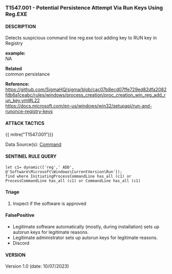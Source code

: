 ### T1547.001 - Potential Persistence Attempt Via Run Keys Using Reg.EXE   
  

####  DESCRIPTION  
Detects suspicious command line reg.exe tool adding key to RUN key in Registry     

**example:**  
NA      



**Related**  
common persistance        


**Reference:**  
https://github.com/SigmaHQ/sigma/blob/cac07b8ecd07ffe729ed82dfa2082fdb6a1ceabc/rules/windows/process_creation/proc_creation_win_reg_add_run_key.yml#L22  
https://docs.microsoft.com/en-us/windows/win32/setupapi/run-and-runonce-registry-keys      

####  ATT&CK TACTICS  
{{ mitre("T1547.001")}}      

Data Source(s): [Command](https://attack.mitre.org/datasources/DS0017/)   


#### SENTINEL RULE QUERY   

~~~
let c1= dynamic(['reg',' ADD', @'Software\Microsoft\Windows\CurrentVersion\Run']); 
find where InitiatingProcessCommandLine has_all (c1) or ProcessCommandLine has_all (c1) or CommandLine has_all (c1)       
~~~


#### Triage  

1. Inspect if the software is approved  


#### FalsePositive  

- Legitimate software automatically (mostly, during installation) sets up autorun keys for legitimate reasons.
- Legitimate administrator sets up autorun keys for legitimate reasons.   
- Discord      


#### VERSION  
Version 1.0 (date: 10/07/2023)  
